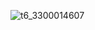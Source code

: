 ![t6_3300014607](https://user-images.githubusercontent.com/17806205/203689768-07a4644f-65bc-45c5-912e-1edd888b7b51.jpg)
